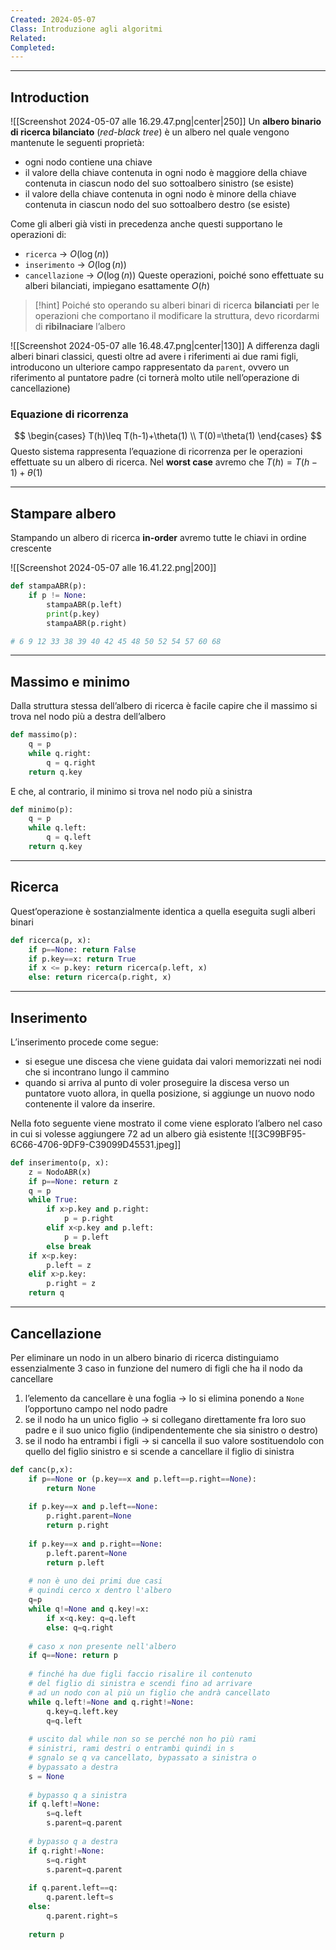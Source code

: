 ```yaml
---
Created: 2024-05-07
Class: Introduzione agli algoritmi
Related: 
Completed:
---
```

---
## Introduction
![[Screenshot 2024-05-07 alle 16.29.47.png|center|250]]
Un **albero binario di ricerca bilanciato** (*red-black tree*) è un albero nel quale vengono mantenute le seguenti proprietà:
- ogni nodo contiene una chiave
- il valore della chiave contenuta in ogni nodo è maggiore della chiave contenuta in ciascun nodo del suo sottoalbero sinistro (se esiste)
- il valore della chiave contenuta in ogni nodo è minore della chiave contenuta in ciascun nodo del suo sottoalbero destro (se esiste)

Come gli alberi già visti in precedenza anche questi supportano le operazioni di:
- `ricerca` → $O(\log(n))$
- `inserimento` → $O(\log(n))$
- `cancellazione` → $O(\log(n))$
Queste operazioni, poiché sono effettuate su alberi bilanciati, impiegano esattamente $O(h)$

>[!hint]
> Poiché sto operando su alberi binari di ricerca **bilanciati** per le operazioni che comportano il modificare la struttura, devo ricordarmi di **ribilnaciare** l’albero


![[Screenshot 2024-05-07 alle 16.48.47.png|center|130]]
A differenza dagli alberi binari classici, questi oltre ad avere i riferimenti ai due rami figli, introducono un ulteriore campo rappresentato da `parent`, ovvero un riferimento al puntatore padre (ci tornerà molto utile nell’operazione di cancellazione)

### Equazione di ricorrenza
$$
\begin{cases}
T(h)\leq T(h-1)+\theta(1) \\
T(0)=\theta(1)
\end{cases}
$$
Questo sistema rappresenta l’equazione di ricorrenza per le operazioni effettuate su un albero di ricerca. Nel **worst case** avremo che $T(h)=T(h-1)+\theta(1)$

---
## Stampare albero
Stampando un albero di ricerca **in-order** avremo tutte le chiavi in ordine crescente

![[Screenshot 2024-05-07 alle 16.41.22.png|200]]
```python
def stampaABR(p):
	if p != None:
		stampaABR(p.left)
		print(p.key)
		stampaABR(p.right)

# 6 9 12 33 38 39 40 42 45 48 50 52 54 57 60 68
```

---
## Massimo e minimo
Dalla struttura stessa dell’albero di ricerca è facile capire che il massimo si trova nel nodo più a destra dell’albero

```python
def massimo(p):
	q = p
	while q.right:
		q = q.right
	return q.key
```

E che, al contrario, il minimo si trova nel nodo più a sinistra
```python
def minimo(p):
	q = p
	while q.left:
		q = q.left
	return q.key
```

---
## Ricerca
Quest’operazione è sostanzialmente identica a quella eseguita sugli alberi binari

```python
def ricerca(p, x):
	if p==None: return False
	if p.key==x: return True
	if x <= p.key: return ricerca(p.left, x)
	else: return ricerca(p.right, x)
```

---
## Inserimento
L’inserimento procede come segue:
- si esegue une discesa che viene guidata dai valori memorizzati nei nodi che si incontrano lungo il cammino
- quando si arriva al punto di voler proseguire la discesa verso un puntatore vuoto allora, in quella posizione, si aggiunge un nuovo nodo contenente il valore da inserire.

Nella foto seguente viene mostrato il come viene esplorato l’albero nel caso in cui si volesse aggiungere $72$ ad un albero già esistente
![[3C99BF95-6C66-4706-9DF9-C39099D45531.jpeg]]

```python
def inserimento(p, x):
	z = NodoABR(x)
	if p==None: return z
	q = p
	while True:
		if x>p.key and p.right:
			p = p.right
		elif x<p.key and p.left:
			p = p.left
		else break
	if x<p.key:
		p.left = z
	elif x>p.key:
		p.right = z
	return q
```

---
## Cancellazione
Per eliminare un nodo in un albero binario di ricerca distinguiamo essenzialmente 3 caso in funzione del numero di figli che ha il nodo da cancellare
1. l’elemento da cancellare è una foglia → lo si elimina ponendo a `None` l’opportuno campo nel nodo padre
2. se il nodo ha un unico figlio → si collegano direttamente fra loro suo padre e il suo unico figlio (indipendentemente che sia sinistro o destro)
3. se il nodo ha entrambi i figli → si cancella il suo valore sostituendolo con quello del figlio sinistro e si scende a cancellare il figlio di sinistra

```python
def canc(p,x):
	if p==None or (p.key==x and p.left==p.right==None):
		return None
	
	if p.key==x and p.left==None:
		p.right.parent=None
		return p.right
	
	if p.key==x and p.right==None:
		p.left.parent=None
		return p.left
	
	# non è uno dei primi due casi
	# quindi cerco x dentro l'albero
	q=p
	while q!=None and q.key!=x:
		if x<q.key: q=q.left
		else: q=q.right
	
	# caso x non presente nell'albero
	if q==None: return p
	
	# finché ha due figli faccio risalire il contenuto
	# del figlio di sinistra e scendi fino ad arrivare
	# ad un nodo con al più un figlio che andrà cancellato
	while q.left!=None and q.right!=None:
		q.key=q.left.key
		q=q.left
	
	# uscito dal while non so se perché non ho più rami
	# sinistri, rami destri o entrambi quindi in s
	# sgnalo se q va cancellato, bypassato a sinistra o
	# bypassato a destra
	s = None
	
	# bypasso q a sinistra
	if q.left!=None:
		s=q.left
		s.parent=q.parent
	
	# bypasso q a destra
	if q.right!=None:
		s=q.right
		s.parent=q.parent
	
	if q.parent.left==q:
		q.parent.left=s
	else:
		q.parent.right=s
	
	return p
```